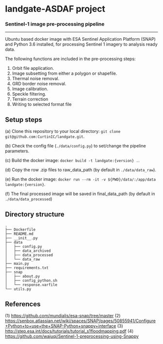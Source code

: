 # landgate-ASDAF project
### Sentinel-1 image pre-processing pipeline
___

Ubuntu based docker image with  ESA Sentinel Application Platform (SNAP) and Python 3.6 installed, for processing Sentinel 1 imagery to analysis ready data.

The following functions are included in the pre-processing steps:
1. Orbit file application.
2. Image subsetting from either a polygon or shapefile.
3. Thermal noise removal.
4. GRD border noise removal.
5. Image calibration.
6. Speckle filtering.
7. Terrain correction
8. Writing to selected format file

## Setup steps
(a) Clone this repository to your local directory: `git clone git@github.com:CurtinIC/landgate.git`.

(b) Check the config file (`./data/config.py`) to set/change the pipeline parameters.

(c) Build the docker image: `docker build -t landgate:{version} .`.

(d) Copy the row .zip files to raw_data_path (by default in `./data/data_raw`).

(e) Run the docker image: `docker run --rm -it -v ${PWD}/data/:/app/data landgate:{version}`.

(f) The final processed image will be saved in final_data_path (by default in `./data/data_processed`)

## Directory structure

```
.
├── Dockerfile
├── README.md
├── __init__.py
├── data
│   ├── config.py
│   ├── data_archived
│   ├── data_processed
│   └── data_raw
├── main.py
├── requirements.txt
├── snap
│   ├── about.py
│   ├── config_python.sh
│   └── response.varfile
└── utils.py
```

## References

(1) https://github.com/mundialis/esa-snap/tree/master
(2) https://senbox.atlassian.net/wiki/spaces/SNAP/pages/50855941/Configure+Python+to+use+the+SNAP-Python+snappy+interface
(3) http://step.esa.int/docs/tutorials/tutorial_s1floodmapping.pdf
(4) https://github.com/wajuqi/Sentinel-1-preprocessing-using-Snappy

